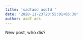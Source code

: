 ```yaml
---
title: 'sadfasd asdfd '
date: '2020-11-23T20:55:01+05:30'
author: asdf ads
---
```

New post, who dis?